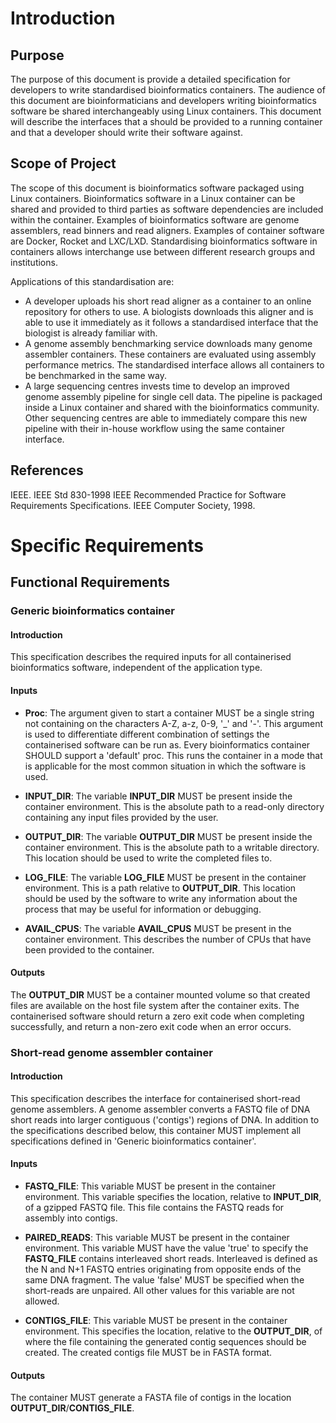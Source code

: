 # Introduction

## Purpose

The purpose of this document is provide a detailed specification for developers
to write standardised bioinformatics containers. The audience of this document
are bioinformaticians and developers writing bioinformatics software be shared
interchangeably using Linux containers. This document will describe the
interfaces that a should be provided to a running container and that a
developer should write their software against.

## Scope of Project

The scope of this document is bioinformatics software packaged using Linux
containers. Bioinformatics software in a Linux container can be shared and
provided to third parties as software dependencies are included within the
container. Examples of bioinformatics software are genome assemblers, read
binners and read aligners. Examples of container software are Docker, Rocket
and LXC/LXD. Standardising bioinformatics software in containers allows
interchange use between different research groups and institutions.

Applications of this standardisation are:

  * A developer uploads his short read aligner as a container to an online
    repository for others to use. A biologists downloads this aligner and is
    able to use it immediately as it follows a standardised interface that the
    biologist is already familiar with.
  * A genome assembly benchmarking service downloads many genome assembler
    containers. These containers are evaluated using assembly performance
    metrics. The standardised interface allows all containers to be benchmarked
    in the same way.
  * A large sequencing centres invests time to develop an improved genome
    assembly pipeline for single cell data. The pipeline is packaged inside a
    Linux container and shared with the bioinformatics community. Other
    sequencing centres are able to immediately compare this new pipeline with
    their in-house workflow using the same container interface.

## References

IEEE. IEEE Std 830-1998 IEEE Recommended Practice for Software Requirements
Specifications. IEEE Computer Society, 1998.

# Specific Requirements

## Functional Requirements

### Generic bioinformatics container

#### Introduction

This specification describes the required inputs for all containerised
bioinformatics software, independent of the application type.

#### Inputs

* **Proc**: The argument given to start a container MUST be a single string not
  containing on the characters A-Z, a-z, 0-9, '_' and '-'. This argument is
  used to differentiate different combination of settings the containerised
  software can be run as. Every bioinformatics container SHOULD support a
  'default' proc. This runs the container in a mode that is applicable for the
  most common situation in which the software is used.

* **INPUT_DIR**: The variable **INPUT_DIR** MUST be present inside the
  container environment. This is the absolute path to a read-only directory
  containing any input files provided by the user.

* **OUTPUT_DIR**: The variable **OUTPUT_DIR** MUST be present inside the
  container environment. This is the absolute path to a writable directory.
  This location should be used to write the completed files to.

* **LOG_FILE**: The variable **LOG_FILE** MUST be present in the container
  environment. This is a path relative to **OUTPUT_DIR**. This location should
  be used by the software to write any information about the process that may
  be useful for information or debugging.

* **AVAIL_CPUS**: The variable **AVAIL_CPUS** MUST be present in the container
  environment. This describes the number of CPUs that have been provided to the
  container.

#### Outputs

The **OUTPUT_DIR** MUST be a container mounted volume so that created files are
available on the host file system after the container exits. The containerised
software should return a zero exit code when completing successfully, and
return a non-zero exit code when an error occurs.

### Short-read genome assembler container

#### Introduction

This specification describes the interface for containerised short-read genome
assemblers. A genome assembler converts a FASTQ file of DNA short reads into
larger contiguous ('contigs') regions of DNA. In addition to the specifications
described below, this container MUST implement all specifications defined in
'Generic bioinformatics container'.

#### Inputs

* **FASTQ_FILE**: This variable MUST be present in the container environment.
  This variable specifies the location, relative to **INPUT_DIR**, of a gzipped
  FASTQ file. This file contains the FASTQ reads for assembly into contigs.

* **PAIRED_READS**: This variable MUST be present in the container environment.
  This variable MUST have the value 'true' to specify the **FASTQ_FILE**
  contains interleaved short reads. Interleaved is defined as the N and N+1
  FASTQ entries originating from opposite ends of the same DNA fragment. The
  value 'false' MUST be specified when the short-reads are unpaired. All other
  values for this variable are not allowed.

* **CONTIGS_FILE**: This variable MUST be present in the container environment.
  This specifies the location, relative to the **OUTPUT_DIR**, of where the
  file containing the generated contig sequences should be created. The created
  contigs file MUST be in FASTA format.

#### Outputs

The container MUST generate a FASTA file of contigs in the location
**OUTPUT_DIR**/**CONTIGS_FILE**.
